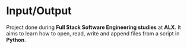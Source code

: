 # Input/Output
Project done during **Full Stack Software Engineering studies** at **ALX**. It aims to learn how to open, read, write and append files from a script in **Python**.

